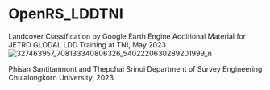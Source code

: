 # OpenRS_LDDTNI
Landcover Classification by Google Earth Engine
Additional Material for JETRO GLODAL LDD Training at TNI, May 2023 
![327463957_708133340806326_5402220630289201999_n](https://user-images.githubusercontent.com/88705136/235285314-ea2a1f97-901b-46fe-af7e-a61b25f4dfbe.jpg)

Phisan Santitamnont and Thepchai Srinoi
Department of Survey Engineering Chulalongkorn University, 2023
